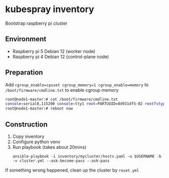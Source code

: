 # kubespray inventory

Bootstrap raspberry pi cluster

## Environment

- Raspberry pi 5 Debian 12 (worker node)
- Raspberry pi 4 Debian 12 (control-plane node)

## Preparation

Add `cgroup_enable=cpuset cgroup_memory=1 cgroup_enable=memory` to `/boot/firmware/cmdline.txt` to enable cgroup memory
```bash
root@node1-master:# cat /boot/firmware/cmdline.txt
console=serial0,115200 console=tty1 root=PARTUUID=8d931df5-02 rootfstype=ext4 fsck.repair=yes rootwait cgroup_enable=cpuset cgroup_memory=1 cgroup_enable=memory
root@node1-master:# reboot now
```

## Construction
1. Copy inventory
1. Configure python venv
1. Run playbook (takes about 20mins)
   ```
   ansible-playbook -i inventory/mycluster/hosts.yaml -u $USERNAME -b -v cluster.yml --ask-become-pass --ask-pass
   ```

If something wrong happened, clean up the cluster by `reset.yml`

